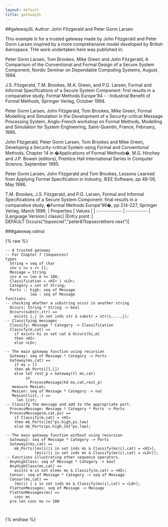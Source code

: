 ```yaml
---
layout: default
title: gatewaySL
---
```


##gatewaySL
Author: John Fitzgerald and Peter Gorm Larsen


This example is for a trusted gateway made by John Fitzgerald and 
Peter Gorm Larsen inspired by a more comprehensive model developed
by British Aerospace. THe work undertaken here was published in:

Peter Gorm Larsen, Tom Brookes, Mike Green and John Fitzgerald, 
A Comparison of the Conventional and Formal Design of a Secure System 
Component, Nordic Seminar on Dependable Computing Systems, August, 1994.

J.S. Fitzgerald, T.M. Brookes, M.A. Green, and P.G. Larsen, Formal 
and Informal Specifications of a Secure System Component: first results 
in a comparative study, Formal Methods Europe'94 - : Industrial Benefit
of Formal Methods, Springer Verlag, October 1994.

Peter Gorm Larsen, John Fitzgerald, Tom Brookes, Mike Green, Formal 
Modelling and Simulation in the Development of a Security-critical 
Message Processing System, Anglo-French workshop on Formal Methods, 
Modelling and Simulation for System Engineering, Saint-Quentin, 
France, February, 1995.

John Fitzgerald, Peter Gorm Larsen, Tom Brookes and Mike Green, 
Developing a Security-critical System using Formal and Conventional 
Methods, Chapter 14 in �Applications of Formal Methods�, M.G. Hinchey 
and J.P. Bowen (editors), Prentice Hall International Series in 
Computer Science, September 1995.

Peter Gorm Larsen, John Fitzgerald and Tom Brookes, Lessons Learned 
from Applying Formal Specification in Industry, IEEE Software, 
pp 48-56, May 1996.

T.M. Brookes, J.S. Fitzgerald, and P.G. Larsen, Formal and Informal 
Specifications of a Secure System Component: final results in a 
comparative study, �Formal Methods Europe'96�, pp 214-227, Springer 
Verlag, March 1996.
| Properties | Values          |
| :------------ | :---------- |
|Language Version:| classic|
|Entry point     :| DEFAULT`Occurs("topsecret","peter87topsecrethere next")|


###gateway.vdmsl

{% raw %}
~~~
-- A trusted gateway-- For Chapter 7 (Sequences)
types
  String = seq of char  inv s == s <> [];  
  Message = String  inv m == len m <= 100;
  Classification = <HI> | <LO>;
  Category = set of String;
  Ports :: high: seq of Message           low : seq of Message
functions
-- checking whether a substring occur in another string
  Occurs: String * String -> bool  Occurs(substr,str) ==    exists i,j in set inds str & substr = str(i,...,j);
-- Classifying messages
  Classify: Message * Category -> Classification  Classify(m,cat) ==    if exists hi in set cat & Occurs(hi,m)    then <HI>    else <LO>;

-- The main gateway function using recursion
  Gateway: seq of Message * Category -> Ports  Gateway(ms,cat) ==    if ms = []    then mk_Ports([],[])    else let rest_p = Gateway(tl ms,cat)         in           ProcessMessage(hd ms,cat,rest_p)   measure MesLen;
   MesLen: seq of Message * Category -> nat   MesLen(list,-) ==     len list;
-- Classify the message and add to the appropriate port.
  ProcessMessage: Message * Category * Ports -> Ports  ProcessMessage(m,cat,ps) ==    if Classify(m,cat) = <HI>    then mk_Ports([m]^ps.high,ps.low)    else mk_Ports(ps.high,[m]^ps.low);

-- The main gateway function without using recursion
  Gateway2: seq of Message * Category -> Ports  Gateway2(ms,cat) ==    mk_Ports([ms(i)|i in set inds ms & Classify(ms(i),cat) = <HI>],             [ms(i)|i in set inds ms & Classify(ms(i),cat) = <LO>]);
-- Functions illustrating other sequence operators. 
  AnyHighClass: seq of Message * Category -> bool  AnyHighClass(ms,cat) ==    exists m in set elems ms & Classify(m,cat) = <HI>;
  Censor: seq of Message * Category -> seq of Message  Censor(ms,cat) ==    [ms(i) | i in set inds ms & Classify(ms(i),cat) = <LO>];
  FlattenMessages: seq of Message -> Message  FlattenMessages(ms) ==    conc ms  pre len conc ms <= 100 



~~~
{% endraw %}


